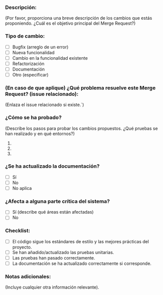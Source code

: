 ### Descripción:
(Por favor, proporciona una breve descripción de los cambios que estás proponiendo. ¿Cuál es el objetivo principal del Merge Request?)

### Tipo de cambio:
- [ ] Bugfix (arreglo de un error)
- [ ] Nueva funcionalidad
- [ ] Cambio en la funcionalidad existente
- [ ] Refactorización
- [ ] Documentación
- [ ] Otro (especificar)

### (En caso de que aplique) ¿Qué problema resuelve este Merge Request? (issue relacionado):
(Enlaza el issue relacionado si existe.`)

### ¿Cómo se ha probado?
(Describe los pasos para probar los cambios propuestos. ¿Qué pruebas se han realizado y en qué entornos?)

1. 
2. 
3. 

### ¿Se ha actualizado la documentación?
- [ ] Sí
- [ ] No
- [ ] No aplica

### ¿Afecta a alguna parte crítica del sistema?
- [ ] Sí (describe qué áreas están afectadas)
- [ ] No

### Checklist:
- [ ] El código sigue los estándares de estilo y las mejores prácticas del proyecto.
- [ ] Se han añadido/actualizado las pruebas unitarias.
- [ ] Las pruebas han pasado correctamente.
- [ ] La documentación se ha actualizado correctamente si corresponde.

### Notas adicionales:
(Incluye cualquier otra información relevante).

